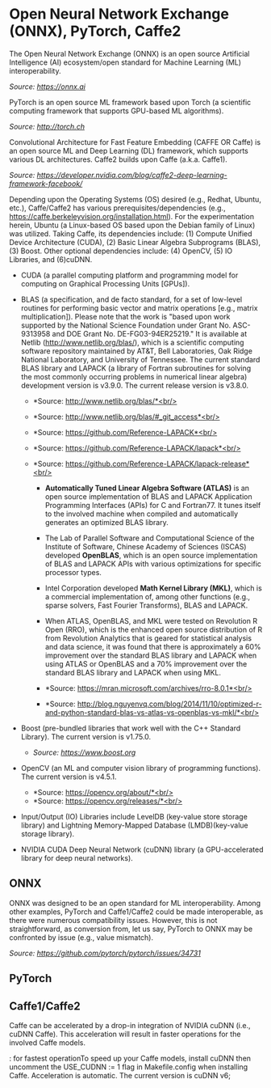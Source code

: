 # Open Neural Network Exchange (ONNX), PyTorch, Caffe2 #

The Open Neural Network Exchange (ONNX) is an open source Artificial Intelligence (AI) ecosystem/open standard for Machine Learning (ML) interoperability.

*Source: https://onnx.ai*

PyTorch is an open source ML framework based upon Torch (a scientific computing framework that supports GPU-based ML algorithms). 

*Source: http://torch.ch*

Convolutional Architecture for Fast Feature Embedding (CAFFE OR Caffe) is an open source ML and Deep Learning (DL) framework, which supports various DL architectures. Caffe2 builds upon Caffe (a.k.a. Caffe1).

*Source: https://developer.nvidia.com/blog/caffe2-deep-learning-framework-facebook/*

Depending upon the Operating Systems (OS) desired (e.g., Redhat, Ubuntu, etc.), Caffe/Caffe2 has various prerequisites/dependencies (e.g., https://caffe.berkeleyvision.org/installation.html). For the experimentation herein, Ubuntu (a Linux-based OS based upon the Debian family of Linux) was utilized.
Taking Caffe, its dependencies include: (1) Compute Unified Device Architecture (CUDA), (2) Basic Linear Algebra Subprograms (BLAS), (3) Boost. Other optional dependencies include: (4) OpenCV, (5) IO Libraries, and (6)cuDNN.

* CUDA (a parallel computing platform and programming model for computing on Graphical Processing Units [GPUs]).



* BLAS (a specification, and de facto standard, for a set of low-level routines for performing basic vector and matrix operations [e.g., matrix multiplication]). Please note that the work is "based upon work supported by the National Science Foundation under Grant No. ASC-9313958 and DOE Grant No. DE-FG03-94ER25219." It is available at Netlib (http://www.netlib.org/blas/), which is a scientific computing software repository maintained by AT&T, Bell Laboratories, Oak Ridge National Laboratory, and University of Tennessee. The current standard BLAS library and LAPACK (a library of Fortran subroutines for solving the most commonly occurring problems in numerical linear algebra) development version is v3.9.0. The current release version is v3.8.0.

  * *Source: http://www.netlib.org/blas/*<br/>
  * *Source: http://www.netlib.org/blas/#_git_access*<br/>
  * *Source: https://github.com/Reference-LAPACK*<br/>
  * *Source: https://github.com/Reference-LAPACK/lapack*<br/>
  * *Source: https://github.com/Reference-LAPACK/lapack-release*<br/>
  
    * **Automatically Tuned Linear Algebra Software (ATLAS)** is an open source implementation of BLAS and LAPACK Application Programming Interfaces (APIs) for C and Fortran77. It tunes itself to the involved machine when compiled and automatically generates an optimized BLAS library. 

    * The Lab of Parallel Software and Computational Science of the Institute of Software, Chinese Academy of Sciences (ISCAS) developed **OpenBLAS**, which is an open source implementation of BLAS and LAPACK APIs with various optimizations for specific processor types. 

    * Intel Corporation developed **Math Kernel Library (MKL)**, which is a commercial implementation of, among other functions (e.g., sparse solvers, Fast Fourier Transforms), BLAS and LAPACK. 

    * When ATLAS, OpenBLAS, and MKL were tested on Revolution R Open (RRO), which is the enhanced open source distribution of R from Revolution Analytics that is geared for statistical analysis and data science, it was found that there is approximately a 60% improvement over the standard BLAS library and LAPACK when using ATLAS or OpenBLAS and a 70% improvement over the standard BLAS library and LAPACK when using MKL.

    * *Source: https://mran.microsoft.com/archives/rro-8.0.1*<br/>
    * *Source: http://blog.nguyenvq.com/blog/2014/11/10/optimized-r-and-python-standard-blas-vs-atlas-vs-openblas-vs-mkl/*<br/>

* Boost (pre-bundled libraries that work well with the C++ Standard Library). The current version is v1.75.0.

  * *Source: https://www.boost.org*

* OpenCV (an ML and computer vision library of programming functions). The current version is v4.5.1.

  * *Source: https://opencv.org/about/*<br/>
  * *Source: https://opencv.org/releases/*<br/>

* Input/Output (IO) Libraries include LevelDB (key-value store storage library) and Lightning Memory-Mapped Database (LMDB)(key-value storage library).

* NVIDIA CUDA Deep Neural Network (cuDNN) library (a GPU-accelerated library for deep neural networks).

## ONNX ##

ONNX was designed to be an open standard for ML interoperability. Among other examples, PyTorch and Caffe1/Caffe2 could be made interoperable, as there were numerous compatibility issues. However, this is not straightforward, as conversion from, let us say, PyTorch to ONNX may be confronted by issue (e.g., value mismatch).

*Source: https://github.com/pytorch/pytorch/issues/34731*

## PyTorch ##




## Caffe1/Caffe2 ##

Caffe can be accelerated by a drop-in integration of NVIDIA cuDNN (i.e., cuDNN Caffe). This acceleration will result in faster operations for the involved Caffe models.







: for fastest operationTo speed up your Caffe models, install cuDNN then uncomment the USE_CUDNN := 1 flag in Makefile.config when installing Caffe. Acceleration is automatic. The current version is cuDNN v6;

